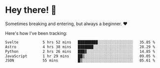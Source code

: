 # Hey there! 👋
Sometimes breaking and entering, but always a beginner. ❤️

Here's how I've been tracking:
<!--START_SECTION:waka-->

```txt
Svelte           5 hrs 52 mins   █████████░░░░░░░░░░░░░░░░   35.85 %
Astro            4 hrs 38 mins   ███████░░░░░░░░░░░░░░░░░░   28.29 %
Python           2 hrs 26 mins   ███▓░░░░░░░░░░░░░░░░░░░░░   14.85 %
JavaScript       1 hr 29 mins    ██▒░░░░░░░░░░░░░░░░░░░░░░   09.05 %
JSON             55 mins         █▒░░░░░░░░░░░░░░░░░░░░░░░   05.61 %
```

<!--END_SECTION:waka-->
